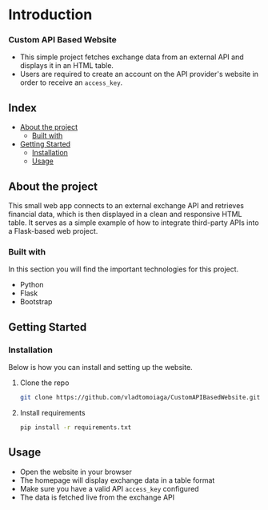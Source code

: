 # Introduction
### Custom API Based Website

- This simple project fetches exchange data from an external API and displays it in an HTML table.
- Users are required to create an account on the API provider's website in order to receive an `access_key`.

## Index

- [About the project](#about-the-project)
  - [Built with](#built-with)
- [Getting Started](#getting-started)
  - [Installation](#installation)
  - [Usage](#usage)


<!-- ABOUT THE PROJECT -->
## About the project

This small web app connects to an external exchange API and retrieves financial data, which is then displayed in a clean and responsive HTML table. It serves as a simple example of how to integrate third-party APIs into a Flask-based web project.



### Built with

In this section you will find the important technologies for this project.

* Python
* Flask
* Bootstrap



<!-- GETTING STARTED -->
## Getting Started

### Installation

Below is how you can install and setting up the website.


1. Clone the repo
   ```sh
   git clone https://github.com/vladtomoiaga/CustomAPIBasedWebsite.git
   ```
2. Install requirements
   ```sh
   pip install -r requirements.txt
   ```



<!-- USAGE EXAMPLES -->
## Usage

* Open the website in your browser
* The homepage will display exchange data in a table format
* Make sure you have a valid API `access_key` configured
* The data is fetched live from the exchange API
